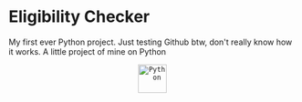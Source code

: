 # Eligibility Checker

My first ever Python project. Just testing Github btw, don't really know how it works.
A little project of mine on Python

<div align="center"> 	<code><img width="50" src="https://raw.githubusercontent.com/marwin1991/profile-technology-icons/refs/heads/main/icons/python.png" alt="Python" title="Python"/></code> </div>


